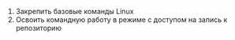 1. Закрепить базовые команды Linux
2. Освоить командную работу в режиме с доступом на запись к репозиторию